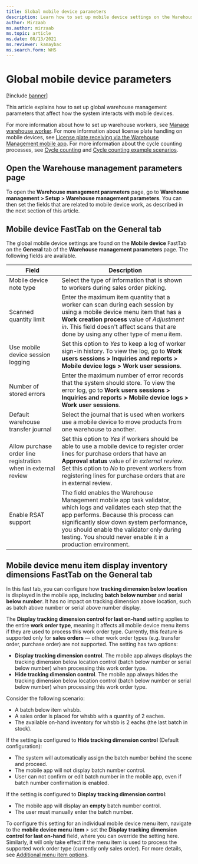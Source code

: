 ```yaml
---
title: Global mobile device parameters
description: Learn how to set up mobile device settings on the Warehouse management parameters page with an outline on opening the Warehouse management parameters page.
author: Mirzaab
ms.author: mirzaab
ms.topic: article
ms.date: 08/13/2021
ms.reviewer: kamaybac
ms.search.form: WHS
---
```


# Global mobile device parameters

[!include [banner](../includes/banner.md)]

This article explains how to set up global warehouse management parameters that affect how the system interacts with mobile devices.

For more information about how to set up warehouse workers, see [Manage warehouse worker](manage-warehouse-workers.md). For more information about license plate handling on mobile devices, see [License plate receiving via the Warehouse Management mobile app](warehousing-mobile-device-app-license-plate-receiving.md). For more information about the cycle counting processes, see [Cycle counting](cycle-counting.md) and [Cycle counting example scenarios](cycle-counting-scenarios.md).

## Open the Warehouse management parameters page

To open the **Warehouse management parameters** page, go to **Warehouse management \> Setup \> Warehouse management parameters**. You can then set the fields that are related to mobile device work, as described in the next section of this article.

## Mobile device FastTab on the General tab

The global mobile device settings are found on the **Mobile device** FastTab on the **General** tab of the **Warehouse management parameters** page. The following fields are available.

| Field | Description |
|---|---|
| Mobile device note type | Select the type of information that is shown to workers during sales order picking. |
| Scanned quantity limit | Enter the maximum item quantity that a worker can scan during each session by using a mobile device menu item that has a **Work creation process** value of *Adjustment in*. This field doesn't affect scans that are done by using any other type of menu item. |
| Use mobile device session logging | Set this option to *Yes* to keep a log of worker sign-in history. To view the log, go to **Work users sessions \> Inquiries and reports \> Mobile device logs \> Work user sessions**. |
| Number of stored errors | Enter the maximum number of error records that the system should store. To view the error log, go to **Work users sessions \> Inquiries and reports \> Mobile device logs \> Work user sessions**. |
| Default warehouse transfer journal | Select the journal that is used when workers use a mobile device to move products from one warehouse to another. |
| Allow purchase order line registration when in external review | Set this option to *Yes* if workers should be able to use a mobile device to register order lines for purchase orders that have an **Approval status** value of *In external review*. Set this option to *No* to prevent workers from registering lines for purchase orders that are in external review. |
| Enable RSAT support | The field enables the Warehouse Management mobile app task validator, which logs and validates each step that the app performs. Because this process can significantly slow down system performance, you should enable the validator only during testing. You should never enable it in a production environment. |

## Mobile device menu item display inventory dimensions FastTab on the General tab

In this fast tab, you can configure how **tracking dimension below location** is displayed in the mobile app, including **batch below number** and **serial below number**. It has no impact on tracking dimension above location, such as batch above number or serial above number display.

The **Display tracking dimension control for last on-hand** setting applies to the entire **work order type**, meaning it affects all mobile device menu items if they are used to process this work order type. Currently, this feature is supported only for **sales orders** — other work order types (e.g. transfer order, purchase order) are not supported. The setting has two options:

- **Display tracking dimension control**. The mobile app always displays the tracking dimension below location control (batch below number or serial below number) when processing this work order type.
- **Hide tracking dimension control**. The mobile app always hides the tracking dimension below location control (batch below number or serial below number) when processing this work order type.

Consider the following scenario:

- A batch below item whsbb.
- A sales order is placed for whsbb with a quantity of 2 eaches.
- The available on-hand inventory for whsbb is 2 eachs (the last batch in stock).

If the setting is configured to **Hide tracking dimension control** (Default configuration):

- The system will automatically assign the batch number behind the scene and proceed.
- The mobile app will not display batch number control.
- User can not confirm or edit batch number in the mobile app, even if batch number confirmation is enabled.

If the setting is configured to **Display tracking dimension control**:

- The mobile app will display an **empty** batch number control.
- The user must manually enter the batch number.

To configure this setting for an individual mobile device menu item, navigate to the **mobile device menu item** \> set the **Display tracking dimension control for last on-hand** field, where you can override the setting here. Similarly, it will only take effect if the menu item is used to process the supported work order type (currently only sales order). For more details, see <a href="configure-mobile-devices-warehouse.md#additional-menu-item-options">Additional menu item options</a>.
